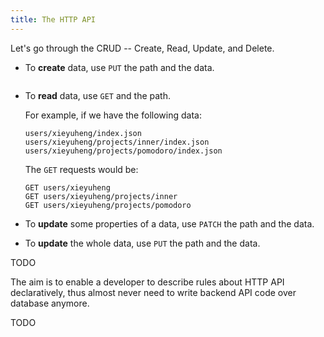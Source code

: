 ```yaml
---
title: The HTTP API
---
```


Let's go through the CRUD -- Create, Read, Update, and Delete.

- To **create** data, use `PUT` the path and the data.

  ```

  ```

- To **read** data, use `GET` and the path.

  For example, if we have the following data:

  ```
  users/xieyuheng/index.json
  users/xieyuheng/projects/inner/index.json
  users/xieyuheng/projects/pomodoro/index.json
  ```

  The `GET` requests would be:

  ```
  GET users/xieyuheng
  GET users/xieyuheng/projects/inner
  GET users/xieyuheng/projects/pomodoro
  ```

- To **update** some properties of a data, use `PATCH` the path and the data.

- To **update** the whole data, use `PUT` the path and the data.

TODO

The aim is to enable a developer to describe rules about HTTP API declaratively,
thus almost never need to write backend API code over database anymore.

TODO
